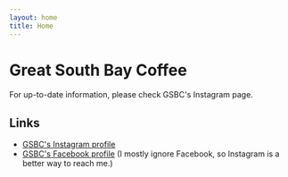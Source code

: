 ```yaml
---
layout: home
title: Home
---
```


# Great South Bay Coffee

For up-to-date information, please check GSBC's Instagram page.

## Links

- [GSBC's Instagram profile](https://instagram.com/gsbcoffee)
- [GSBC's Facebook profile](https://www.facebook.com/profile.php?id=61566520523570) (I mostly ignore Facebook, so Instagram is a better way to reach me.)
